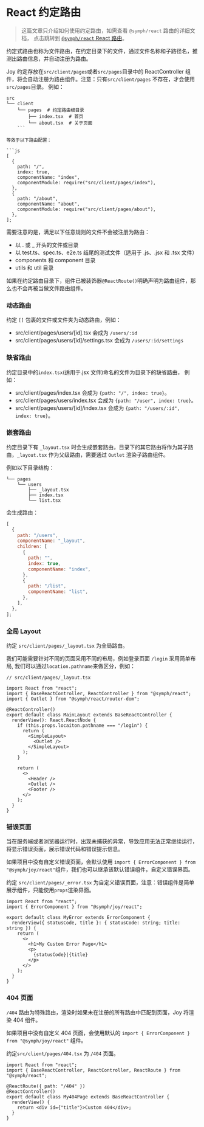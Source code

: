 # React 约定路由

> 这篇文章只介绍如何使用约定路由，如需查看 `@symph/react` 路由的详细文档， 点击跳转到 [`@symph/react` React 路由](/react/basic/react-router)。

约定式路由也称为文件路由，在约定目录下的文件，通过文件名称和子路径名，推测出路由信息，并自动注册为路由。

Joy 约定存放在`src/client/pages`或者`src/pages`目录中的 ReactController 组件，将会自动注册为路由组件。注意：只有`src/client/pages` 不存在，才会使用`src/pages`目录。
例如：

```text
src
└── client
    └── pages  # 约定路由根目录
        ├── index.tsx  # 首页
        └── about.tsx  # 关于页面
    ```

等效于以下路由配置：

```js
[
  {
    path: "/",
    index: true,
    componentName: "index",
    componentModule: require("src/client/pages/index"),
  },
  {
    path: "/about",
    componentName: "about",
    componentModule: require("src/client/pages/about"),
  },
];
```

需要注意的是，满足以下任意规则的文件不会被注册为路由：

- 以 . 或 \_ 开头的文件或目录
- 以 test.ts、spec.ts、e2e.ts 结尾的测试文件（适用于 .js、.jsx 和 .tsx 文件）
- components 和 component 目录
- utils 和 util 目录

如果在约定路由目录下，组件已被装饰器`@ReactRoute()`明确声明为路由组件，那么也不会再被当做文件路由组件。

### 动态路由

约定 `[]` 包裹的文件或文件夹为动态路由，例如：

- src/client/pages/users/[id].tsx 会成为 `/users/:id`
- src/client/pages/users/[id]/settings.tsx 会成为 `/users/:id/settings`

### 缺省路由

约定目录中的`index.tsx`(适用于.jsx 文件)命名的文件为目录下的缺省路由， 例如：

- src/client/pages/index.tsx 会成为 `{path: "/", index: true}`。
- src/client/pages/users/index.tsx 会成为 `{path: "/user", index: true}`。
- src/client/pages/users/[id]/index.tsx 会成为 `{path: "/users/:id", index: true}`。

### 嵌套路由

约定目录下有 `_layout.tsx` 时会生成嵌套路由，目录下的其它路由将作为其子路由，`_layout.tsx` 作为父级路由，需要通过 `Outlet` 渲染子路由组件。

例如以下目录结构：

```text
└── pages
    └── users
        ├── _layout.tsx
        ├── index.tsx
        └── list.tsx
```

会生成路由：

```js
[
  {
    path: "/users",
    componentName: "_layout",
    children: [
      {
        path: "",
        index: true,
        componentName: "index",
      },
      {
        path: "/list",
        componentName: "list",
      },
    ],
  },
];
```

### 全局 Layout

约定 `src/client/pages/_layout.tsx` 为全局路由。

我们可能需要针对不同的页面采用不同的布局，例如登录页面 `/login` 采用简单布局, 我们可以通过`location.pathname`来做区分，例如：

```tsx
// src/client/pages/_layout.tsx

import React from "react";
import { BaseReactController, ReactController } from "@symph/react";
import { Outlet } from "@symph/react/router-dom";

@ReactController()
export default class MainLayout extends BaseReactController {
  renderView(): React.ReactNode {
    if (this.props.locaiton.pathname === "/login") {
      return (
        <SimpleLayout>
          <Outlet />
        </SimpleLayout>
      );
    }

    return (
      <>
        <Header />
        <Outlet />
        <Footer />
      </>
    );
  }
}
```

### 错误页面

当在服务端或者浏览器运行时，出现未捕获的异常，导致应用无法正常继续运行，将显示错误页面，展示错误代码和错误提示信息。

如果项目中没有自定义错误页面，会默认使用 `import { ErrorComponent } from "@symph/joy/react"`组件，我们也可以继承该默认错误组件，自定义错误界面。

约定 `src/client/pages/_error.tsx` 为自定义错误页面，注意：错误组件是简单展示组件，只能使用`props`渲染界面。

```tsx
import React from "react";
import { ErrorComponent } from "@symph/joy/react";

export default class MyError extends ErrorComponent {
  renderView({ statusCode, title }: { statusCode: string; title: string }) {
    return (
      <>
        <h1>My Custom Error Page</h1>
        <p>
          {statusCode}|{title}
        </p>
      </>
    );
  }
}
```

### 404 页面

`/404` 路由为特殊路由，渲染时如果未在注册的所有路由中匹配到页面，Joy 将渲染 404 组件。

如果项目中没有自定义 404 页面，会使用默认的 `import { ErrorComponent } from "@symph/joy/react"` 组件。

约定`src/client/pages/404.tsx` 为 `/404` 页面。

```tsx
import React from "react";
import { BaseReactController, ReactController, ReactRoute } from "@symph/react";

@ReactRoute({ path: "/404" })
@ReactController()
export default class My404Page extends BaseReactController {
  renderView() {
    return <div id={"title"}>Custom 404</div>;
  }
}
```
